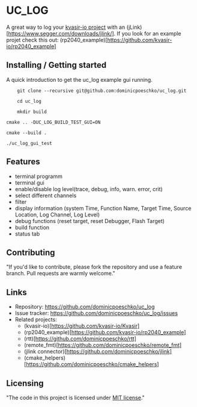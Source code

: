 # UC_LOG

A great way to log your [kvasir-io project](https://github.com/kvasir-io) with an (jLink)[https://www.segger.com/downloads/jlink/].
If you look for an example projet check this out: (rp2040_example)[https://github.com/kvasir-io/rp2040_example]

## Installing / Getting started

A quick introduction to get the uc_log example gui running.

```shell
    git clone --recursive git@github.com:dominicpoeschko/uc_log.git
```

```shell
    cd uc_log
```

```shell
    mkdir build
```

```shell
cmake .. -DUC_LOG_BUILD_TEST_GUI=ON
```

```shell
cmake --build .
```

```shell
./uc_log_gui_test
```

## Features
- terminal programm
- terminal gui
- enable/disable log level(trace, debug, info, warn. error, crit)
- select different channels
- filter
- display information (system Time, Function Name, Target Time, Source Location, Log Channel, Log Level)
- debug functions (reset target, reset Debugger, Flash Target)
- build function
- status tab

## Contributing

"If you'd like to contribute, please fork the repository and use a feature
branch. Pull requests are warmly welcome."

## Links

- Repository: https://github.com/dominicpoeschko/uc_log
- Issue tracker: https://github.com/dominicpoeschko/uc_log/issues
- Related projects:
  - (kvasir-io)[https://github.com/kvasir-io/Kvasir]
  - (rp2040_example)[https://github.com/kvasir-io/rp2040_example]
  - (rtt)[https://github.com/dominicpoeschko/rtt]
  - (remote_fmt)[https://github.com/dominicpoeschko/remote_fmt]
  - (jlink connector)[https://github.com/dominicpoeschko/jlink]
  - (cmake_helpers)[https://github.com/dominicpoeschko/cmake_helpers]

## Licensing

"The code in this project is licensed under [MIT license](https://github.com/dominicpoeschko/uc_log/blob/master/LICENSE)."
